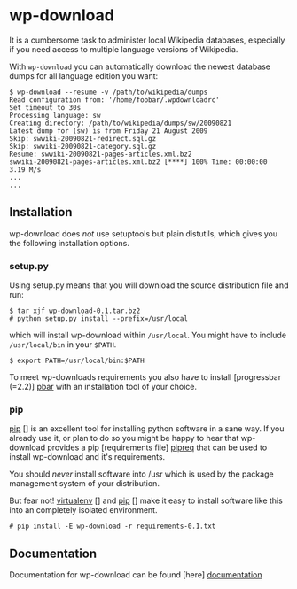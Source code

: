 # wp-download

It is a cumbersome task to administer local Wikipedia databases,
especially if you need access to multiple language versions of
Wikipedia.

With `wp-download` you can automatically download the newest
database dumps for all language edition you want:

    $ wp-download --resume -v /path/to/wikipedia/dumps
    Read configuration from: '/home/foobar/.wpdownloadrc'
    Set timeout to 30s
    Processing language: sw
    Creating directory: /path/to/wikipedia/dumps/sw/20090821
    Latest dump for (sw) is from Friday 21 August 2009
    Skip: swwiki-20090821-redirect.sql.gz
    Skip: swwiki-20090821-category.sql.gz
    Resume: swwiki-20090821-pages-articles.xml.bz2
    swwiki-20090821-pages-articles.xml.bz2 [****] 100% Time: 00:00:00   3.19 M/s
    ...
    ...

## Installation

wp-download does *not* use setuptools but plain distutils, which gives you the
following installation options.

### setup.py

Using setup.py means that you will download the source distribution file and
run:

    $ tar xjf wp-download-0.1.tar.bz2
    # python setup.py install --prefix=/usr/local

which will install wp-download within `/usr/local`. You might have to include
`/usr/local/bin` in your `$PATH`.

    $ export PATH=/usr/local/bin:$PATH

To meet wp-downloads requirements you also have to install
[progressbar (=2.2)] [pbar] with an installation tool of your choice.

### pip

[pip] [] is an excellent tool for installing python software in a sane way. If
you already use it, or plan to do so you might be happy to hear that
wp-download provides a pip [requirements file] [pipreq] that can be used to
install wp-download and it's requirements.

You should *never* install software
into /usr which is used by the package management system of your distribution.

But fear not! [virtualenv] [] and [pip] [] make it easy to install software
like this into an completely isolated environment.

    # pip install -E wp-download -r requirements-0.1.txt

## Documentation

Documentation for wp-download can be found [here] [documentation]

[pbar]: http://pypi.python.org/pypi/progressbar/
[pip]: http://pip.openplans.org/
[virtualenv]: http://pypi.python.org/pypi/virtualenv
[pipreq]: /babilen/wp-download/tree/master/pip/requirements-0.1.txt
[documentation]: http://packages.python.org/wp-download/
